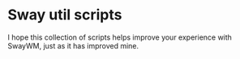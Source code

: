# Sway util scripts
I hope this collection of scripts helps improve your experience with SwayWM, just as it has improved mine.
